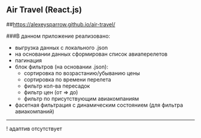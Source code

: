 ## Air Travel (React.js)

##https://alexeysparrow.github.io/air-travel/

###В данном приложение реализовано:
- выгрузка данных с локального .json
- на основании данных сформирован список авиаперелетов
- пагинация
- блок фильтров (на основании .json):
  - сортировка по возрастанию/убыванию цены
  - сортировка по времени перелета
  - фильтр кол-ва пересадок
  - фильтр цен (от => до)
  - фильтр по присутствующим авиакомпаниям  
- фасетная фильтрация с динамическим состоянием (для фильтра авиакомпаний) 

----------------------------------
! адаптив отсутствует